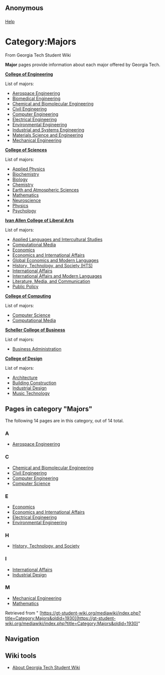 ## Anonymous

### 
[Help](https://www.mediawiki.org/wiki/Special:MyLanguage/Help:Categories)

# Category:Majors

From Georgia Tech Student Wiki

**Major** pages provide information about each major offered by Georgia Tech.

**[College of Engineering](https://gt-student-wiki.org/mediawiki/index.php?title=College_of_Engineering&action=edit&redlink=1 "College of Engineering (page does not exist)")**

List of majors:

- [Aerospace Engineering](https://gt-student-wiki.org/mediawiki/index.php/Aerospace_Engineering "Aerospace Engineering")
- [Biomedical Engineering](https://gt-student-wiki.org/mediawiki/index.php/Biomedical_Engineering "Biomedical Engineering")
- [Chemical and Biomolecular Engineering](https://gt-student-wiki.org/mediawiki/index.php/Chemical_and_Biomolecular_Engineering "Chemical and Biomolecular Engineering")
- [Civil Engineering](https://gt-student-wiki.org/mediawiki/index.php/Civil_Engineering "Civil Engineering")
- [Computer Engineering](https://gt-student-wiki.org/mediawiki/index.php/Computer_Engineering "Computer Engineering")
- [Electrical Engineering](https://gt-student-wiki.org/mediawiki/index.php/Electrical_Engineering "Electrical Engineering")
- [Environmental Engineering](https://gt-student-wiki.org/mediawiki/index.php/Environmental_Engineering "Environmental Engineering")
- [Industrial and Systems Engineering](https://gt-student-wiki.org/mediawiki/index.php?title=Industrial_and_Systems_Engineering&action=edit&redlink=1 "Industrial and Systems Engineering (page does not exist)")
- [Materials Science and Engineering](https://gt-student-wiki.org/mediawiki/index.php?title=Materials_Science_and_Engineering&action=edit&redlink=1 "Materials Science and Engineering (page does not exist)")
- [Mechanical Engineering](https://gt-student-wiki.org/mediawiki/index.php/Mechanical_Engineering "Mechanical Engineering")

**[College of Sciences](https://gt-student-wiki.org/mediawiki/index.php?title=College_of_Sciences&action=edit&redlink=1 "College of Sciences (page does not exist)")**

List of majors:

- [Applied Physics](https://gt-student-wiki.org/mediawiki/index.php?title=Applied_Physics&action=edit&redlink=1 "Applied Physics (page does not exist)")
- [Biochemistry](https://gt-student-wiki.org/mediawiki/index.php?title=Biochemistry&action=edit&redlink=1 "Biochemistry (page does not exist)")
- [Biology](https://gt-student-wiki.org/mediawiki/index.php?title=Biology&action=edit&redlink=1 "Biology (page does not exist)")
- [Chemistry](https://gt-student-wiki.org/mediawiki/index.php?title=Chemistry&action=edit&redlink=1 "Chemistry (page does not exist)")
- [Earth and Atmospheric Sciences](https://gt-student-wiki.org/mediawiki/index.php?title=Earth_and_Atmospheric_Sciences&action=edit&redlink=1 "Earth and Atmospheric Sciences (page does not exist)")
- [Mathematics](https://gt-student-wiki.org/mediawiki/index.php/Mathematics "Mathematics")
- [Neuroscience](https://gt-student-wiki.org/mediawiki/index.php?title=Neuroscience&action=edit&redlink=1 "Neuroscience (page does not exist)")
- [Physics](https://gt-student-wiki.org/mediawiki/index.php?title=Physics&action=edit&redlink=1 "Physics (page does not exist)")
- [Psychology](https://gt-student-wiki.org/mediawiki/index.php?title=Psychology&action=edit&redlink=1 "Psychology (page does not exist)")

**[Ivan Allen College of Liberal Arts](https://gt-student-wiki.org/mediawiki/index.php?title=Ivan_Allen_College_of_Liberal_Arts&action=edit&redlink=1 "Ivan Allen College of Liberal Arts (page does not exist)")**

List of majors:

- [Applied Languages and Intercultural Studies](https://gt-student-wiki.org/mediawiki/index.php?title=Applied_Languages_and_Intercultural_Studies&action=edit&redlink=1 "Applied Languages and Intercultural Studies (page does not exist)")
- [Computational Media](https://gt-student-wiki.org/mediawiki/index.php/Computational_Media "Computational Media")
- [Economics](https://gt-student-wiki.org/mediawiki/index.php/Economics "Economics")
- [Economics and International Affairs](https://gt-student-wiki.org/mediawiki/index.php/Economics_and_International_Affairs "Economics and International Affairs")
- [Global Economics and Modern Languages](https://gt-student-wiki.org/mediawiki/index.php?title=Global_Economics_and_Modern_Languages&action=edit&redlink=1 "Global Economics and Modern Languages (page does not exist)")
- [History, Technology, and Society (HTS)](https://gt-student-wiki.org/mediawiki/index.php/History,_Technology,_and_Society "History, Technology, and Society")
- [International Affairs](https://gt-student-wiki.org/mediawiki/index.php/International_Affairs "International Affairs")
- [International Affairs and Modern Languages](https://gt-student-wiki.org/mediawiki/index.php?title=International_Affairs_and_Modern_Languages&action=edit&redlink=1 "International Affairs and Modern Languages (page does not exist)")
- [Literature, Media, and Communication](https://gt-student-wiki.org/mediawiki/index.php?title=Literature,_Media,_and_Communication&action=edit&redlink=1 "Literature, Media, and Communication (page does not exist)")
- [Public Policy](https://gt-student-wiki.org/mediawiki/index.php?title=Public_Policy&action=edit&redlink=1 "Public Policy (page does not exist)")

**[College of Computing](https://gt-student-wiki.org/mediawiki/index.php/College_of_Computing "College of Computing")**

List of majors:

- [Computer Science](https://gt-student-wiki.org/mediawiki/index.php/Computer_Science "Computer Science")
- [Computational Media](https://gt-student-wiki.org/mediawiki/index.php/Computational_Media "Computational Media")

**[Scheller College of Business](https://gt-student-wiki.org/mediawiki/index.php?title=Scheller_College_of_Business&action=edit&redlink=1 "Scheller College of Business (page does not exist)")**

List of majors:

- [Business Administration](https://gt-student-wiki.org/mediawiki/index.php?title=Business_Administration&action=edit&redlink=1 "Business Administration (page does not exist)")

**[College of Design](https://gt-student-wiki.org/mediawiki/index.php?title=College_of_Design&action=edit&redlink=1 "College of Design (page does not exist)")**

List of majors:

- [Architecture](https://gt-student-wiki.org/mediawiki/index.php?title=Architecture&action=edit&redlink=1 "Architecture (page does not exist)")
- [Building Construction](https://gt-student-wiki.org/mediawiki/index.php?title=Building_Construction&action=edit&redlink=1 "Building Construction (page does not exist)")
- [Industrial Design](https://gt-student-wiki.org/mediawiki/index.php/Industrial_Design "Industrial Design")
- [Music Technology](https://gt-student-wiki.org/mediawiki/index.php?title=Music_Technology&action=edit&redlink=1 "Music Technology (page does not exist)")

## Pages in category "Majors"

The following 14 pages are in this category, out of 14 total.

### A

- [Aerospace Engineering](https://gt-student-wiki.org/mediawiki/index.php/Aerospace_Engineering "Aerospace Engineering")

### C

- [Chemical and Biomolecular Engineering](https://gt-student-wiki.org/mediawiki/index.php/Chemical_and_Biomolecular_Engineering "Chemical and Biomolecular Engineering")
- [Civil Engineering](https://gt-student-wiki.org/mediawiki/index.php/Civil_Engineering "Civil Engineering")
- [Computer Engineering](https://gt-student-wiki.org/mediawiki/index.php/Computer_Engineering "Computer Engineering")
- [Computer Science](https://gt-student-wiki.org/mediawiki/index.php/Computer_Science "Computer Science")

### E

- [Economics](https://gt-student-wiki.org/mediawiki/index.php/Economics "Economics")
- [Economics and International Affairs](https://gt-student-wiki.org/mediawiki/index.php/Economics_and_International_Affairs "Economics and International Affairs")
- [Electrical Engineering](https://gt-student-wiki.org/mediawiki/index.php/Electrical_Engineering "Electrical Engineering")
- [Environmental Engineering](https://gt-student-wiki.org/mediawiki/index.php/Environmental_Engineering "Environmental Engineering")

### H

- [History, Technology, and Society](https://gt-student-wiki.org/mediawiki/index.php/History,_Technology,_and_Society "History, Technology, and Society")

### I

- [International Affairs](https://gt-student-wiki.org/mediawiki/index.php/International_Affairs "International Affairs")
- [Industrial Design](https://gt-student-wiki.org/mediawiki/index.php/Industrial_Design "Industrial Design")

### M

- [Mechanical Engineering](https://gt-student-wiki.org/mediawiki/index.php/Mechanical_Engineering "Mechanical Engineering")
- [Mathematics](https://gt-student-wiki.org/mediawiki/index.php/Mathematics "Mathematics")

Retrieved from " [https://gt-student-wiki.org/mediawiki/index.php?title=Category:Majors&oldid=1930](https://gt-student-wiki.org/mediawiki/index.php?title=Category:Majors&oldid=1930)"

## Navigation

## Wiki tools

- [About Georgia Tech Student Wiki](https://gt-student-wiki.org/mediawiki/index.php/GT_Student_Wiki:About "GT Student Wiki:About")